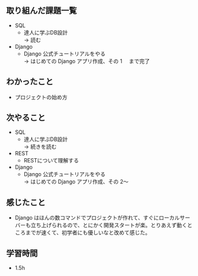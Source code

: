 ## 取り組んだ課題一覧
- SQL
  - 達人に学ぶDB設計<br>
→ 読む
- Django
  - Django 公式チュートリアルをやる<br>
→ はじめての Django アプリ作成、その 1 　まで完了
## わかったこと
- プロジェクトの始め方
## 次やること
- SQL
  - 達人に学ぶDB設計<br>
→ 続きを読む
- REST
  - RESTについて理解する
- Django
  - Django 公式チュートリアルをやる<br>
→ はじめての Django アプリ作成、その 2〜
## 感じたこと
- Django はほんの数コマンドでプロジェクトが作れて、すぐにローカルサーバーも立ち上げられるので、とにかく開発スタートが楽。とりあえず動くところまでが速くて、初学者にも優しいなと改めて感じた。
## 学習時間
- 1.5h
